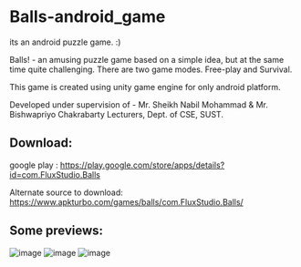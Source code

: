 # Balls-android_game
its an android puzzle game. :)

Balls! - an amusing puzzle game based on a simple idea, but at the same time quite challenging. 
There are two game modes. Free-play and Survival.

This game is created using unity game engine for only android platform.

Developed under supervision of - 
Mr. Sheikh Nabil Mohammad & 
Mr. Bishwapriyo Chakrabarty Lecturers, Dept. of CSE, SUST.

## Download:
google play : https://play.google.com/store/apps/details?id=com.FluxStudio.Balls

Alternate source to download: https://www.apkturbo.com/games/balls/com.FluxStudio.Balls/

## Some previews:
![image](https://user-images.githubusercontent.com/25881375/178723861-2b18b1c3-62ec-4a68-97b0-127bce27ecc5.png)
![image](https://user-images.githubusercontent.com/25881375/178723922-4b08a028-03ef-43aa-8a39-0697dd89fb6c.png)
![image](https://user-images.githubusercontent.com/25881375/178723945-b3a7db67-0979-489c-a255-9a979ac77691.png)

